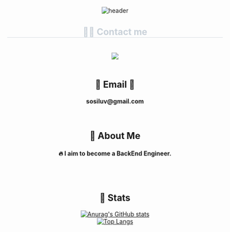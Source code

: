 <div align= "center">
  
  <!--Header-->
  ![header](https://capsule-render.vercel.app/api?type=waving&color=gradient&height=300&section=header&text=Good%20to%20see%20you%20%F0%9F%A4%97)
  
</div>
<div align= "center">
    <h2 style="border-bottom: 1px solid #d8dee4; color: #c9d1d9;"> 🧑‍💻 Contact me </h2> <br> 
    <div align= "center"> 
    <a href="mailto:sosiluv@gmail.com"> <img src="https://img.shields.io/badge/Gmail-EA4335?style=flat&logo=Gmail&logoColor=white&link=mailto:sosiluv@gmail.com"> </a>
</div><br>
  <h2 align="center">📧 Email 📧</h2>
  <p align="center">
    <Strong> sosiluv@gmail.com </Strong>
  </p><br>  
  <!--Body-->
  
  ## 👀 About Me
  #### :fire: I aim to become a BackEnd Engineer.<br/>
  <br/>
  <br/>
 
  ## 🤔 Stats
  [![Anurag's GitHub stats](https://github-readme-stats.vercel.app/api?username=sosiluv)](https://github.com/anuraghazra/github-readme-stats)
  <br/>
  [![Top Langs](https://github-readme-stats.vercel.app/api/top-langs/?username=sosiluv)](https://github.com/anuraghazra/github-readme-stats)
  
</div>

<!--
**sosiluv** is a ✨ _special_ ✨ repository because its `README.md` (this file) appears on your GitHub profile.

Here are some ideas to get you started:
- Hi there 👋
- 🔭 I’m currently working on ...
- 🌱 I’m currently learning ...
- 👯 I’m looking to collaborate on ...
- 🤔 I’m looking for help with ...
- 💬 Ask me about ...
- 📫 How to reach me: ...
- 😄 Pronouns: ...
- ⚡ Fun fact: ...
-->
 <!-- https://gist.github.com/rxaviers/7360908
       https://simpleicons.org/?q=api
       https://github.com/anuraghazra/github-readme-stats
       https://github.com/anuraghazra/github-readme-stats
  -->
